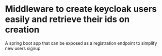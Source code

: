 # Middleware to create keycloak users easily and retrieve their ids on creation
A spring boot app that can be exposed as a registration endpoint to simplify new users signup